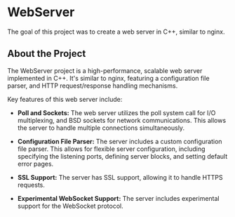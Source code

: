 # WebServer
The goal of this project was to create a web server in C++, similar to nginx.

## About the Project

The WebServer project is a high-performance, scalable web server implemented in C++. It's similar to nginx, featuring a configuration file parser, and HTTP request/response handling mechanisms.

Key features of this web server include:

- **Poll and Sockets:** The web server utilizes the poll system call for I/O multiplexing, and BSD sockets for network communications. This allows the server to handle multiple connections simultaneously.
  
- **Configuration File Parser:** The server includes a custom configuration file parser. This allows for flexible server configuration, including specifying the listening ports, defining server blocks, and setting default error pages.

- **SSL Support:** The server has SSL support, allowing it to handle HTTPS requests.

- **Experimental WebSocket Support:** The server includes experimental support for the WebSocket protocol.

